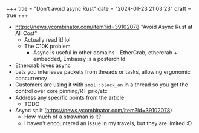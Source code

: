 +++
title = "Don't avoid async Rust"
date = "2024-01-23 21:03:23"
draft = true
+++

- <https://news.ycombinator.com/item?id=39102078> "Avoid Async Rust at All Cost"
  - Actually read it! lol
  - The C10K problem
    - Async is useful in other domains - EtherCrab, ethercrab + embedded, Embassy is a posterchild
- Ethercrab loves async
- Lets you interleave packets from threads or tasks, allowing ergonomic concurrency
- Customers are using it with `smol::block_on` in a thread so you get the control over core
  pinning/RT prio/etc
- Address any specific points from the article
  - TODO
- Async split (<https://news.ycombinator.com/item?id=39102078>)
  - How much of a strawman is it?
  - I haven't encountered an issue in my travels, but they are limited :D
